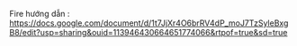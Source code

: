 Fire hướng dẫn : https://docs.google.com/document/d/1t7JjXr4O6brRV4dP_moJ7TzSyleBxgB8/edit?usp=sharing&ouid=113946430664651774066&rtpof=true&sd=true



